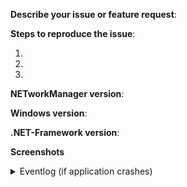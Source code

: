 **Describe your issue or feature request**:

**Steps to reproduce the issue**:

1.
2.
3.

**NETworkManager version**:

**Windows version**:

**.NET-Framework version**:

**Screenshots**

<details>
<summary>Eventlog (if application crashes)</summary>

</details>
